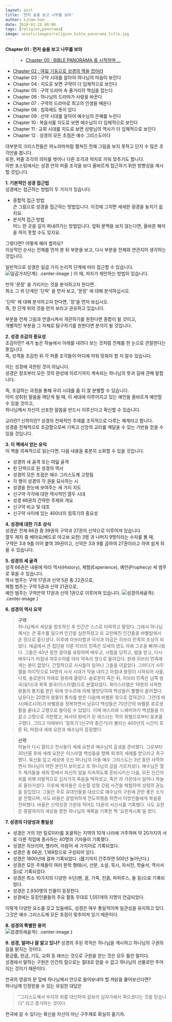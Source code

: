 ```yaml
---
layout: post
title: '먼저 숲을 보고 나무를 보라'
author: kjham.ham
date: 2018-02-28 00:00
tags: [religion,panorama]
image: assets/images/religion_bible_panorama_title.jpg
---
```


**Chapter 01 : 먼저 숲을 보고 나무를 보라**

>* [Chapter 00 : BIBLE PANORAMA 를 시작하며 ...](/religion-bible-panorama-0)  
* [Chapter 02 : 여덟 기둥으로 성경의 맥을 잡아라](/religion-bible-panorama-2)  
* Chapter 03 : 구약 시대를 알아야 하나님의 마음이 보인다  
* Chapter 04 : 지도로 보면 구약이 더 입체적으로 보인다  
* Chapter 05 : 구약 드라마 속 줄거리의 핵심을 잡는다  
* Chapter 06 : 하나님의 드라마가 사람을 바꾼다  
* Chapter 07 : 구약의 드라마로 최고의 인생을 배운다  
* Chapter 08 : 침묵에도 뜻이 있다  
* Chapter 09 : 신약 시대를 알아야 예수님의 은혜를 누린다  
* Chapter 10 : 복음서를 지도로 보면 예수님이 더 입체적으로 보인다  
* Chapter 11 : 교회 시대를 지도로 보면 성령님의 역사가 더 입체적으로 보인다  
* Chapter 12 : 성경의 모든 초점은 예수 그리스도이다  
  
대부분의 크리스천들은 파노라마처럼 펼쳐진 전체 그림을 보지 못하고 단지 수 많은 조각만을 봅니다.  
또한, 퍼즐 조각의 의미를 벗어나 다른 조각과 억지로 끼워 맞추기도 합니다.  
이번 포스팅에서는 성경 안의 퍼즐 조각을 보다 올바르게 접근하기 위한 방향성을 제시할 것입니다.

**1. 기본적인 성경 접근법**  
성경에는 접근하는 방법이 두 가지가 있습니다.  
* 종합적 접근 방법  
큰 그림으로 성경을 접근하는 방법입니다. 이것에 그치면 세세한 광경을 놓치기 쉽지요.  
* 분석적 접근 방법  
어느 한 곳을 깊이 파내려가는 방법입니다. 앞뒤 문맥을 보지 않는다면, 올바른 해석을 하지 못할 수도 있지요.

그렇다면? 어떻게 해야 할까요?  
이상적인 순서는 전체를 먼저 본 뒤 부분을 보고, 다시 부분을 전체와 연관지어 생각하는 것입니다.

일반적으로 성경은 일곱 가지 논리적 단계에 따라 접근할 수 있습니다.  
![일곱가지단계](/assets\images\religion_bible_panorama_1-1.jpg){: .center-image } 
이 때,  저자가 제안하는 방법이 있습니다.  

만약 '문장' 을 가리키는 것을 분석하고자 한다면..  
최소 그 위 단계인 '단락' 을 먼저 보고, '문장' 에 대해 분석하십시오.  

'단락' 에 대해 분석하고자 한다면, '장'을 먼저 보십시오.  
즉, 한 단계 위의 것을 먼저 보라고 권유하고 있습니다.

부분을 전체 그림과 연결시켜서 개관하기를 원한다면 종합이 될 것이고,  
개별적인 부분을 그 자체로 탐구하기를 원한다면 분석이 될 것입니다.  

**2. 성경 조감의 중요성**  
조감이란? 새가 높은 하늘에서 아래를 내려다 보는 것처럼 전체를 한 눈으로 관찰한다는 뜻입니다.  
즉, 성격을 조감한 뒤 각 퍼즐 조각들이 어디에 끼워 맞춰야 할 지 알수 있습니다.  

이는 성경에 국한된 것이 아닙니다.  
성경은 창조부터 모든 것의 완성에 이르기까지 계속되는 하나님의 뜻과 길에 관해 말합니다.  

즉, 조감하는 과정을 통해 우리 시대를 좀 더 잘 분별할 수 있습니다.  
이미 성취된 말씀을 깨닫게 될 때, 이 세대에 이루어지고 있는 예언을 올바르게 예언할 수 있을 것이고,  
하나님께서 자신이 선포한 말씀을 반드시 이루신다고 확신할 수 있습니다.

교리란? 신학이란? 성경의 전체적인 주제를 조직적으로 다루는 쳬계라고 합니다.  
성경을 전체적으로 조감함으로써 기독고 신앙의 교리를 깨달을 수 있는 기반을 얻을 수 있을 것입니다.

**3. 이 책에서 얻는 유익**  
이 책을 의욕적으로 읽는다면, 다음 내용을 충분히 소화할 수 있을 것입니다.  
* 성경의 새 골격 또는 여덟 골격  
* 한 단락으로 된 성경의 역사  
* 성경의 모든 초점은 예수 그리스도께 고정됨  
* 각 행이 성경의 각 권을 묘사하는 시  
* 성경을 한눈에 보여주는 세 가지 지도  
* 신구약 각각에 대한 역사적인 열두 시대  
* 성경 66권의 간략한 주제와 개요  
* 신구약 비교 및 대조  
* 신구약 사이에 있는 400녀의 침묵기의 중요성

**4. 성경에 대한 기초 상식**  
성경은 전체 66권 중 39권의 구약과 27권의 신약으로 이루어져 있습니다.  
열두 제자 중 베야요(베드로 야고보 요한) 3명 과 나머지 9명이라는 수자를 볼 때,  
구약은 3과 9를 이어 붙여 39권이고, 신약은 3과 9를 곱하여 27권이라고 하여 쉽게 외울 수 있습니다.

**5. 성경의 세 골격**  
성격 66권은 내용에 따라 역사(History), 체험(Experience), 예언(Prophecy) 세 범주로 묶을 수 있습니다.  
역사 범주는 구약 17권과 신약 5권 총 22권으로,  
체험 범주는 구약 5권과 신약 21권으로,  
예언 범주는 구약은약 17권과 신약 1권으로 이루어져 있습니다. 
![성경의세골격](/assets\images\religion_bible_panorama_1-2.jpg){: .center-image } 

**6. 성경의 역사 요약**  
>**구약**  
하나님께서 세상을 창조하신 후 인간은 스스로 타락하고 말았다. 
그래서 하나님께서는 큰 홍수를 일으켜 인간을 심판하셨고 또 교만해진 인간들을 바벨탑에서 온 땅으로 흩으셨다. 
이후에 아브라함과 이삭과 야곱은 히브리 민족의 조상이 되었다. 
애굽에서 큰 집단을 이룬 히브리 민족은 모세의 영도 아래 그곳을 빠져나왔다. 
그들은 40년 동안 광야를 유랑하며 배우고, 시험을 당하고, 벌을 받고, 다시 배우다가 마침내 여호수아를 따라 약속의 땅으로 들어갔다. 
원래 히브리 민족에게는 왕이 없었다. 간헐적으로 사사들이 일어나 그들을 이끌었다. 
그러다가 사무엘을 마지막으로 14명의 사사 시대가 막을 내리고 마침내 왕정이 시작되어 사울, 다윗, 솔로몬이 차례로 왕위에 올랐다. 
솔로몬이 죽은 뒤, 히브리 민족은 남쪽 왕국(유다)과 북족 왕국(이스라엘)으로 분열되었다. 
북이스라엘은 19명의 사악한 왕들의 통치를 받은 뒤에 앗수르에 의해 멸망당하여 백성들이 뿔뿔이 흩어졌다. 
남유다는 20명의 왕들의 통치를 받은 다음에 바벨론 땅으로 잡혀갔다. 
그런데 바사(페르시아)가 바벨론을 정복하면서 남유다 백성들은 70년간의 바벨론 포로생활을 끝내고 고향으로 돌아갈 수 있었다. 
이때 에스라와 느헤미야가 백성들을 이끌고 고향으로 귀한했고, 바사의 왕비가 된 에스더는 적의 위협으로부터 동포를 구했다. 
그리고 이때부터 '침묵기'(신구약 중간기)라 불리는 400년의 시간이 흐른 뒤, 마침내 세례 요한과 예수님이 등장했다.

>**신약**  
하늘이 다시 열리고 천사들이 세례 요한과 예수님의 출생을 준비했다. 
그로부터 30년쯤 후에 세례 요한은 이스라엘 백성들을 향해 회개의 세례를 받으라고 촉구했다. 
육신을 입고 세상에 오신 하나님의 아들 예수 그리스도는 3년 동안 사역하면서 하나님이 어떤 분인지 보이셨고 또 하나님의 길을 가르치셨다. 
예수님은 열두 제자들을 세워 땅에서 자신의 일을 지속하도록 준비시키신 다음, 모든 인간의 죄를 위해 자발적으로 십자가의 죽음을 택하셨고, 죽은 자 가운데서 일어나 하늘로 올라가셨다. 
이후에 제자들은 오순절 성령 강림 사건을 체험하여 성령의 권능을 힘입었다. 
그들은 주로 유대인들을 대상으로 예수님의 구원에 관한 좋은 소식을 전했으며, 사도 바울은 광범위하게 전도여행을 하면서 이방인들에게 복음을 전파했다. 
바울은 신약성경 가운데 적어도 13권의 서신서를 기록했다. 
사도 요한은 종말까지의 세상을 향한 하나님의 계획을 기록한 책 '요한계시록'을 썼다.

**7. 성경의 다양성과 통일성**  
* 성경은 거의 1만 킬로미터를 포괄하는 지역의 10개 나라에 거주하며 약 20가지의 서로 다른 직업에 종사하는 40명의 기자들이 기록했다.  
* 성경은 히브리어, 헬라어, 아람어 세 가지어로 기록되었다.  
* 성경은 총 66권, 1,189장으로 구성되어 있다.  
* 성경은 1600년에 걸쳐 기록되었다. (욥기까지 간주하면 500년 늘어난다.)  
* 성경은 모든 주제들이 여러 문학 형태(시, 산문, 소설, 묵시, 자서전, 학술서, 역사서 등)로 기록되었다.  
* 성경은 최소 10가지의 다양한 수단(펜, 끌, 가죽, 진흙, 파피루스, 돌 등)으로 기록되었다.  
* 성경은 2,930명의 인물이 등장한다.  
* 성경에는 등장인물들의 주요 활동 무대로 1,551개의 지명이 언급되었다.  

이렇게 다양한 요소를 갖고 있음에도, 성경은 매우 통일적이며 일관성을 유지하고 있다.  
그것은 예수 그리스도께 모든 초점이 맞추어져 있기 때문이다.

**8. 성경의 특별한 용어**  
![성경의세골격](/assets\images\religion_bible_panorama_1-3.jpg){: .center-image }

**9. 성경, 얼마나 잘 알고 있나?**
성경의 주된 목적은 하나님을 계시하고 하나님의 구권의 길을 밝히는 것이다.  
황금률, 헌금, 기도, 교회 등 애쓰는 것으로 구원을 얻는 것은 모두 틀린 말이다.  
성경에서 말하는 구원은 인간의 힘으로는 절대로 얻을 수 없고 하나님의 선물로만 주어지는 것이기 때문이다.

천국의 영광의 문 앞에 하나님께서 안으로 들어보내야 할 까닭을 물어보신다면?  
하나님께 인정받을 수 있는 유일한 대답은  
>"그리스도께서 우리의 죄를 대신하여 갈보리 십자가에서 죽으셨다는 것을 믿습니다"
라고 증거하는 것이다.

천국에 갈 수 있다는 확신을 자신이 아닌 구주께로 확실히 옮기자.  